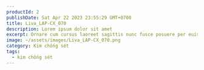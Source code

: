 ```yaml
---
productId: 2
publishDate: Sat Apr 22 2023 23:55:29 GMT+0700
title: Liva_LAP-CX_070
description: Lorem ipsum dolor sit amet
excerpt: Ornare cum cursus laoreet sagittis nunc fusce posuere per euismod dis vehicula a, semper fames lacus maecenas
image: ~/assets/images/Liva_LAP-CX_070.png
category: Kim chống sét
tags:
  - kim chống sét
---
```

